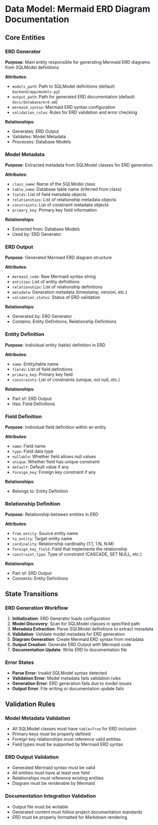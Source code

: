 # Data Model: Mermaid ERD Diagram Documentation

## Core Entities

### ERD Generator
**Purpose**: Main entity responsible for generating Mermaid ERD diagrams from SQLModel definitions

**Attributes**:
- `models_path`: Path to SQLModel definitions (default: `backend/app/models.py`)
- `output_path`: Path for generated ERD documentation (default: `docs/database/erd.md`)
- `mermaid_syntax`: Mermaid ERD syntax configuration
- `validation_rules`: Rules for ERD validation and error checking

**Relationships**:
- Generates: ERD Output
- Validates: Model Metadata
- Processes: Database Models

### Model Metadata
**Purpose**: Extracted metadata from SQLModel classes for ERD generation

**Attributes**:
- `class_name`: Name of the SQLModel class
- `table_name`: Database table name (inferred from class)
- `fields`: List of field metadata objects
- `relationships`: List of relationship metadata objects
- `constraints`: List of constraint metadata objects
- `primary_key`: Primary key field information

**Relationships**:
- Extracted from: Database Models
- Used by: ERD Generator

### ERD Output
**Purpose**: Generated Mermaid ERD diagram structure

**Attributes**:
- `mermaid_code`: Raw Mermaid syntax string
- `entities`: List of entity definitions
- `relationships`: List of relationship definitions
- `metadata`: Generation metadata (timestamp, version, etc.)
- `validation_status`: Status of ERD validation

**Relationships**:
- Generated by: ERD Generator
- Contains: Entity Definitions, Relationship Definitions

### Entity Definition
**Purpose**: Individual entity (table) definition in ERD

**Attributes**:
- `name`: Entity/table name
- `fields`: List of field definitions
- `primary_key`: Primary key field
- `constraints`: List of constraints (unique, not null, etc.)

**Relationships**:
- Part of: ERD Output
- Has: Field Definitions

### Field Definition
**Purpose**: Individual field definition within an entity

**Attributes**:
- `name`: Field name
- `type`: Field data type
- `nullable`: Whether field allows null values
- `unique`: Whether field has unique constraint
- `default`: Default value if any
- `foreign_key`: Foreign key constraint if any

**Relationships**:
- Belongs to: Entity Definition

### Relationship Definition
**Purpose**: Relationship between entities in ERD

**Attributes**:
- `from_entity`: Source entity name
- `to_entity`: Target entity name
- `cardinality`: Relationship cardinality (1:1, 1:N, N:M)
- `foreign_key_field`: Field that implements the relationship
- `constraint_type`: Type of constraint (CASCADE, SET NULL, etc.)

**Relationships**:
- Part of: ERD Output
- Connects: Entity Definitions

## State Transitions

### ERD Generation Workflow
1. **Initialization**: ERD Generator loads configuration
2. **Model Discovery**: Scan for SQLModel classes in specified path
3. **Metadata Extraction**: Parse SQLModel definitions to extract metadata
4. **Validation**: Validate model metadata for ERD generation
5. **Diagram Generation**: Create Mermaid ERD syntax from metadata
6. **Output Creation**: Generate ERD Output with Mermaid code
7. **Documentation Update**: Write ERD to documentation file

### Error States
- **Parse Error**: Invalid SQLModel syntax detected
- **Validation Error**: Model metadata fails validation rules
- **Generation Error**: ERD generation fails due to model issues
- **Output Error**: File writing or documentation update fails

## Validation Rules

### Model Metadata Validation
- All SQLModel classes must have `table=True` for ERD inclusion
- Primary keys must be properly defined
- Foreign key relationships must reference valid entities
- Field types must be supported by Mermaid ERD syntax

### ERD Output Validation
- Generated Mermaid syntax must be valid
- All entities must have at least one field
- Relationships must reference existing entities
- Diagram must be renderable by Mermaid

### Documentation Integration Validation
- Output file must be writable
- Generated content must follow project documentation standards
- ERD must be properly formatted for Markdown rendering
